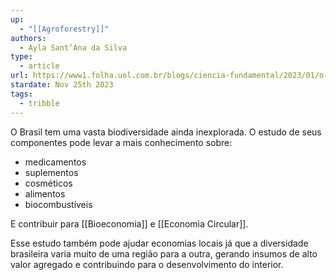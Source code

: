 ```yaml
---
up:
  - "[[Agroforestry]]"
authors:
  - Ayla Sant’Ana da Silva
type:
  - article
url: https://www1.folha.uol.com.br/blogs/ciencia-fundamental/2023/01/o-brasil-pode-liderar-a-transicao-para-uma-bioeconomia-circular.shtml
stardate: Nov 25th 2023
tags:
  - tribble
---
```

O Brasil tem uma vasta biodiversidade ainda inexplorada. O estudo de seus componentes pode levar a mais conhecimento sobre:
- medicamentos
- suplementos
- cosméticos
- alimentos
- biocombustíveis

E contribuir para [[Bioeconomia]] e [[Economia Circular]].

Esse estudo também pode ajudar economias locais já que a diversidade brasileira varia muito de uma região para a outra, gerando insumos de alto valor agregado e contribuindo para o desenvolvimento do interior.